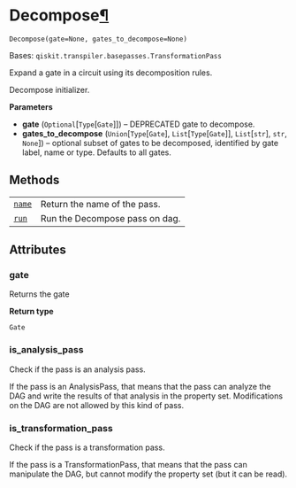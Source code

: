 # Decompose[¶](#decompose "Permalink to this headline")

<span id="undefined" />

`Decompose(gate=None, gates_to_decompose=None)`

Bases: `qiskit.transpiler.basepasses.TransformationPass`

Expand a gate in a circuit using its decomposition rules.

Decompose initializer.

**Parameters**

*   **gate** (`Optional`\[`Type`\[`Gate`]]) – DEPRECATED gate to decompose.
*   **gates\_to\_decompose** (`Union`\[`Type`\[`Gate`], `List`\[`Type`\[`Gate`]], `List`\[`str`], `str`, `None`]) – optional subset of gates to be decomposed, identified by gate label, name or type. Defaults to all gates.

## Methods

|                                                                                                                                     |                                |
| ----------------------------------------------------------------------------------------------------------------------------------- | ------------------------------ |
| [`name`](qiskit.transpiler.passes.Decompose.name#qiskit.transpiler.passes.Decompose.name "qiskit.transpiler.passes.Decompose.name") | Return the name of the pass.   |
| [`run`](qiskit.transpiler.passes.Decompose.run#qiskit.transpiler.passes.Decompose.run "qiskit.transpiler.passes.Decompose.run")     | Run the Decompose pass on dag. |

## Attributes

<span id="undefined" />

### gate

Returns the gate

**Return type**

`Gate`

<span id="undefined" />

### is\_analysis\_pass

Check if the pass is an analysis pass.

If the pass is an AnalysisPass, that means that the pass can analyze the DAG and write the results of that analysis in the property set. Modifications on the DAG are not allowed by this kind of pass.

<span id="undefined" />

### is\_transformation\_pass

Check if the pass is a transformation pass.

If the pass is a TransformationPass, that means that the pass can manipulate the DAG, but cannot modify the property set (but it can be read).
